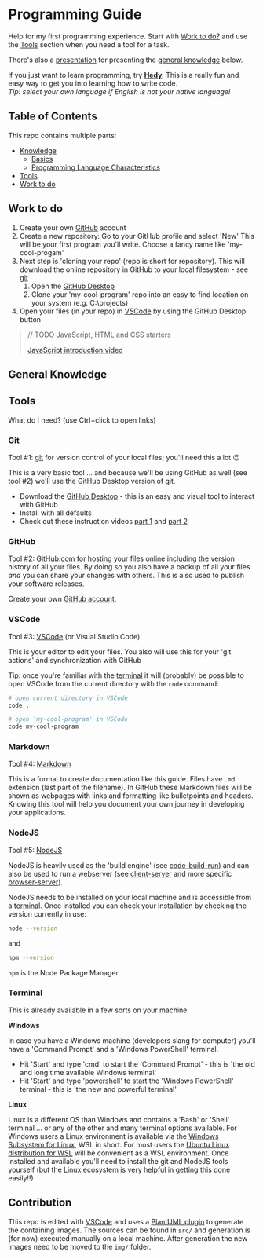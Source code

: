 # Programming Guide

Help for my first programming experience. Start with [Work to do?](#work-to-do) and use the [Tools](#tools) section when you need a tool for a task.

There's also a [presentation](https://marcvanandel.github.io/programming-guide/) for presenting the [general knowledge](#general-knowledge) below.

If you just want to learn programming, try **[Hedy](https://hedycode.com/)**.
This is a really fun and easy way to get you into learning how to write code.<!-- two spaces at the end are on purpose -->  
_Tip: select your own language if English is not your native language!_


## Table of Contents

This repo contains multiple parts:

- [Knowledge](Knowledge.md)
  - [Basics](Knowledge.md#basics)
  - [Programming Language Characteristics](Knowledge.md#programming-language-characteristics)
- [Tools](#tools)
- [Work to do](#work-to-do)

## Work to do

1. Create your own [GitHub](#github) account
2. Create a new repository: Go to your GitHub profile and select 'New'
   This will be your first program you'll write. Choose a fancy name like 'my-cool-progam'
3. Next step is 'cloning your repo' (repo is short for repository). This will download the online repository in GitHub to your local filesystem  - see [git](#git)
   1. Open the [GitHub Desktop](#git)
   2. Clone your 'my-cool-program' repo into an easy to find location on your system (e.g. C:\projects)
4. Open your files (in your repo) in [VSCode](#vscode) by using the GitHub Desktop button

> // TODO JavaScript, HTML and CSS starters
> 
> [JavaScript introduction video](https://youtu.be/W6NZfCO5SIk)

## General Knowledge

## Tools

What do I need? (use Ctrl+click to open links)

### Git

Tool #1: [git](https://git-scm.com/) for version control of your local files; you'll need this a lot :wink:

This is a very basic tool ... and because we'll be using GitHub as well (see tool #2) we'll use the GitHub Desktop version of git.

- Download the [GitHub Desktop](https://desktop.github.com/) - this is an easy and visual tool to interact with GitHub
- Install with all defaults
- Check out these instruction videos [part 1](https://youtu.be/9GKpbI1siow) and [part 2](https://youtu.be/n-p1RUmdl9M)

### GitHub

Tool #2: [GitHub.com](https://github.com/) for hosting your files online including the version history of all your files. By doing so you also have a backup of all your files _and_ you can share your changes with others. This is also used to publish your software releases.

Create your own [GitHub account](https://github.com/login).

### VSCode

Tool #3: [VSCode](https://code.visualstudio.com/) (or Visual Studio Code)

This is your editor to edit your files. You also will use this for your 'git actions' and synchronization with GitHub

Tip: once you're familiar with the [terminal](#terminal) it will (probably) be possible to open VSCode from the current directory with the `code` command:

```bash
# open current directory in VSCode
code .

# open 'my-cool-program' in VSCode
code my-cool-program
```

### Markdown

Tool #4: [Markdown](https://docs.github.com/en/get-started/writing-on-github/getting-started-with-writing-and-formatting-on-github/basic-writing-and-formatting-syntax)

This is a format to create documentation like this guide. Files have `.md` extension (last part of the filename). In GitHub these Markdown files will be shown as webpages with links and formatting like bulletpoints and headers. Knowing this tool will help you document your own journey in developing your applications.

### NodeJS

Tool #5: [NodeJS](https://nodejs.org/en/)

NodeJS is heavily used as the 'build engine' (see [code-build-run](#code-build-run)) and can also be used to run a webserver (see [client-server](#client-server) and more specific [browser-server](#browser-server)).

NodeJS needs to be installed on your local machine and is accessible from a [terminal](#terminal).
Once installed you can check your installation by checking the version currently in use:

```bash
node --version
```

and 

```bash
npm --version
```

`npm` is the Node Package Manager.

### Terminal

This is already available in a few sorts on your machine.

**Windows**

In case you have a Windows machine (developers slang for computer) you'll have a 'Command Prompt' and a 'Windows PowerShell' terminal.

- Hit 'Start' and type 'cmd' to start the 'Command Prompt' - this is 'the old and long time available Windows terminal'
- Hit 'Start' and type 'powershell' to start the 'Windows PowerShell' terminal - this is 'the new and powerful terminal'

**Linux**

Linux is a different OS than Windows and contains a 'Bash' or 'Shell' terminal ... or any of the other and many terminal options available.
For Windows users a Linux environment is available via the [Windows Subsystem for Linux](https://learn.microsoft.com/en-us/windows/wsl/install), WSL in short.
For most users the [Ubuntu Linux distribution for WSL](https://ubuntu.com/wsl) will be convenient as a WSL environment.
Once installed and available you'll need to install the git and NodeJS tools yourself (but the Linux ecosystem is very helpful in getting this done easily!!)

## Contribution

This repo is edited with [VSCode](#vscode) and uses a [PlantUML plugin](https://marketplace.visualstudio.com/items?itemName=jebbs.plantuml) to generate the containing images.
The sources can be found in `src/` and generation is (for now) executed manually on a local machine.
After generation the new images need to be moved to the `img/` folder.
